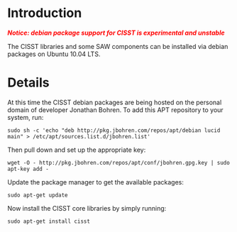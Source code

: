 # Introduction #

<font color='#FF0000'><b><i>Notice: debian package support for CISST is experimental and unstable</i></b></font>

The CISST libraries and some SAW components can be installed via debian packages on Ubuntu 10.04 LTS.

# Details #

At this time the CISST debian packages are being hosted on the personal domain of developer Jonathan Bohren. To add this APT repository to your system, run:
```
sudo sh -c 'echo "deb http://pkg.jbohren.com/repos/apt/debian lucid main" > /etc/apt/sources.list.d/jbohren.list'
```

Then pull down and set up the appropriate key:
```
wget -O - http://pkg.jbohren.com/repos/apt/conf/jbohren.gpg.key | sudo apt-key add -
```

Update the package manager to get the available packages:
```
sudo apt-get update
```

Now install the CISST core libraries by simply running:
```
sudo apt-get install cisst
```